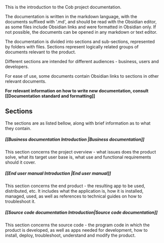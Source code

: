 This is the introduction to the Cob project documentation.

The documentation is written in the markdown language, with the documents suffixed with '.md', and should be read with the Obsidian editor, as some files include Obsidian links and were formatted in Obsidian only. If not possible, the documents can be opened in any markdown or text editor.

The documentation is divided into sections and sub-sections, represented by folders with files. Sections represent logically related groups of documents relevant to the product.

Different sections are intended for different audiences - business, users and developers.

For ease of use, some documents contain Obsidian links to sections in other relevant documents.

**For relevant information on how to write new documentation, consult [[Documentation standard and formatting]]**
## Sections
The sections are as listed bellow, along with brief information as to what they contain.
##### [[Business documentation Introduction |Business documentation]]
This section concerns the project overview - what issues does the product solve, what its target user base is, what use and functional requirements should it cover.
##### [[End user manual Introduction |End user manual]]
This section concerns the end product - the resulting app to be used, distributed, etc.
It includes what the application is, how it is installed, managed, used, as well as references to technical guides on how to troubleshoot it.
##### [[Source code documentation Introduction|Source code documentation]]
This section concerns the source code - the program code in which the product is developed, as well as apps needed for development, how to install, deploy, troubleshoot, understand and modify the product. 

